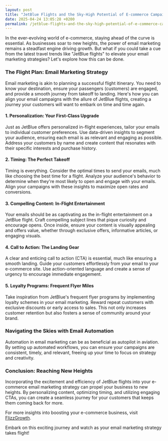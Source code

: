 ```yaml
---
layout: post
title: "JetBlue Flights and the Sky-High Potential of E-commerce Campaigns"
date: 2025-04-24 13:05:28 +0200
permalink: /jetblue-flights-and-the-sky-high-potential-of-e-commerce-campaigns/
---
```



In the ever-evolving world of e-commerce, staying ahead of the curve is essential. As businesses soar to new heights, the power of email marketing remains a steadfast engine driving growth. But what if you could take a cue from the latest travel trends like "JetBlue flights" to elevate your email marketing strategies? Let's explore how this can be done.

### The Flight Plan: Email Marketing Strategy

Email marketing is akin to planning a successful flight itinerary. You need to know your destination, ensure your passengers (customers) are engaged, and provide a smooth journey from takeoff to landing. Here's how you can align your email campaigns with the allure of JetBlue flights, creating a journey your customers will want to embark on time and time again.

#### 1. Personalization: Your First-Class Upgrade

Just as JetBlue offers personalized in-flight experiences, tailor your emails to individual customer preferences. Use data-driven insights to segment your audience, ensuring each email is as relevant and engaging as possible. Address your customers by name and create content that resonates with their specific interests and purchase history.

#### 2. Timing: The Perfect Takeoff

Timing is everything. Consider the optimal times to send your emails, much like choosing the best time for a flight. Analyze your audience's behavior to determine when they're most likely to open and engage with your emails. Align your campaigns with these insights to maximize open rates and conversions.

#### 3. Compelling Content: In-Flight Entertainment

Your emails should be as captivating as the in-flight entertainment on a JetBlue flight. Craft compelling subject lines that pique curiosity and encourage opens. Once inside, ensure your content is visually appealing and offers value, whether through exclusive offers, informative articles, or engaging visuals.

#### 4. Call to Action: The Landing Gear

A clear and enticing call to action (CTA) is essential, much like ensuring a smooth landing. Guide your customers effortlessly from your email to your e-commerce site. Use action-oriented language and create a sense of urgency to encourage immediate engagement.

#### 5. Loyalty Programs: Frequent Flyer Miles

Take inspiration from JetBlue's frequent flyer programs by implementing loyalty schemes in your email marketing. Reward repeat customers with exclusive discounts or early access to sales. This not only increases customer retention but also fosters a sense of community around your brand.

### Navigating the Skies with Email Automation

Automation in email marketing can be as beneficial as autopilot in aviation. By setting up automated workflows, you can ensure your campaigns are consistent, timely, and relevant, freeing up your time to focus on strategy and creativity.

### Conclusion: Reaching New Heights

Incorporating the excitement and efficiency of JetBlue flights into your e-commerce email marketing strategy can propel your business to new heights. By personalizing content, optimizing timing, and utilizing engaging CTAs, you can create a seamless journey for your customers that keeps them coming back for more.

For more insights into boosting your e-commerce business, visit [FlizzGrowth](https://flizzgrowth.com).

Embark on this exciting journey and watch as your email marketing strategy takes flight!